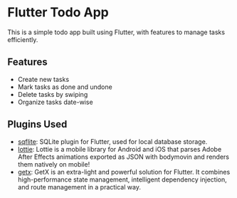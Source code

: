 # Flutter Todo App

This is a simple todo app built using Flutter, with features to manage tasks efficiently.

## Features

- Create new tasks
- Mark tasks as done and undone
- Delete tasks by swiping
- Organize tasks date-wise

## Plugins Used

- [sqflite](https://pub.dev/packages/sqflite): SQLite plugin for Flutter, used for local database storage.
- [lottie](https://pub.dev/packages/lottie): Lottie is a mobile library for Android and iOS that parses Adobe After Effects animations exported as JSON with bodymovin and renders them natively on mobile!
- [getx](https://pub.dev/packages/get): GetX is an extra-light and powerful solution for Flutter. It combines high-performance state management, intelligent dependency injection, and route management in a practical way.

